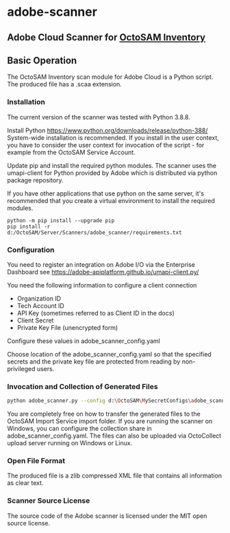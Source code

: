 # adobe-scanner

## Adobe Cloud Scanner for [OctoSAM Inventory](https://www.octosoft.ch)

## Basic Operation

The OctoSAM Inventory scan module for Adobe Cloud is a Python script.
The produced file has a .scaa extension.

### Installation

The current version of the scanner was tested with Python 3.8.8.

Install Python https://www.python.org/downloads/release/python-388/
System-wide installation is recommended. If you install in the user context, 
you have to consider the user context for invocation of the script - for example from the OctoSAM Service Account.

Update pip and install the required python modules. 
The scanner uses the umapi-client for Python provided by Adobe which is distributed via 
python package repository. 

If you have other applications that use python on the same server, 
it's recommended that you create a virtual environment to install the required modules.

```shell
python -m pip install --upgrade pip
pip install -r d:/OctoSAM/Server/Scanners/adobe_scanner/requirements.txt
```

### Configuration

You need to register an integration on Adobe I/O via the Enterprise Dashboard
see https://adobe-apiplatform.github.io/umapi-client.py/

You need the following information to configure a client connection

* Organization ID
* Tech Account ID
* API Key (sometimes referred to as Client ID in the docs)
* Client Secret
* Private Key File (unencrypted form)

Configure these values in adobe_scanner_config.yaml

Choose location of the adobe_scanner_config.yaml so that the specified secrets and the private key file
are protected from reading by non-privileged users.

### Invocation and Collection of Generated Files

```bash
python adobe_scanner.py --config d:\OctoSAM\MySecretConfigs\adobe_scanner_config.yaml
```

You are completely free on how to transfer the generated files to the OctoSAM Import Service import folder.
If you are running the scanner on Windows, you can configure the collection share in adobe_scanner_config.yaml.
The files can also be uploaded via OctoCollect upload server running on Windows or Linux.

### Open File Format

The produced file is a zlib compressed XML file that contains all information as clear text.

### Scanner Source License

The source code of the Adobe scanner is licensed under the MIT open source license. 
